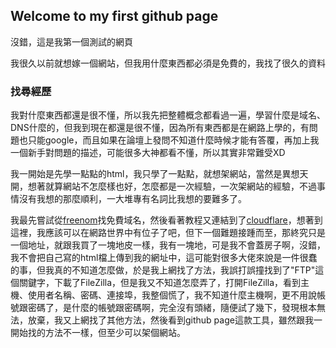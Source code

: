 ## Welcome to my first github page

沒錯，這是我第一個測試的網頁

我很久以前就想嫁一個網站，但我用什麼東西都必須是免費的，我找了很久的資料

### 找尋經歷

我對什麼東西都還是很不懂，所以我先把整體概念都看過一遍，學習什麼是域名、DNS什麼的，但我到現在都還是很不懂，因為所有東西都是在網路上學的，有問題也只能google，而且如果在論壇上發問不知道什麼時候才能有答覆，再加上我一個新手對問題的描述，可能很多大神都看不懂，所以其實非常難受XD

我一開始是先學一點點的html，我只學了一點點，就想架網站，當然是異想天開，想著就算網站不怎麼樣也好，怎麼都是一次經驗，一次架網站的經驗，不過事情沒有我想的那麼順利，一大堆專有名詞比我想的要難多了。

我最先嘗試從[freenom](https://my.freenom.com/clientarea.php)找免費域名，然後看著教程又連結到了[cloudflare](https://dash.cloudflare.com/)，想著到這裡，我應該可以在網路世界中有位子了吧，但下一個難題接踵而至，那終究只是一個地址，就跟我買了一塊地皮一樣，我有一塊地，可是我不會蓋房子啊，沒錯，我不會把自己寫的html檔上傳到我的網址中，這可能對很多大佬來說是一件很蠢的事，但我真的不知道怎麼做，於是我上網找了方法，我誤打誤撞找到了"FTP"這個關鍵字，下載了FileZilla，但是我又不知道怎麼弄了，打開FileZilla，看到主機、使用者名稱、密碼、連接埠，我整個慌了，我不知道什麼主機啊，更不用說帳號跟密碼了，是什麼的帳號跟密碼啊，完全沒有頭緒，隨便試了幾下，發現根本無法，放棄，我又上網找了其他方法，然後看到github page這款工具，雖然跟我一開始找的方法不一樣，但至少可以架個網站。
